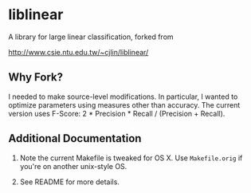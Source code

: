 liblinear
=========

A library for large linear classification, forked from

http://www.csie.ntu.edu.tw/~cjlin/liblinear/

Why Fork?
---------

I needed to make source-level modifications. In particular, I wanted to optimize parameters using measures other than accuracy. The current version uses F-Score: 2 * Precision * Recall / (Precision + Recall).


Additional Documentation
------------------------

1. Note the current Makefile is tweaked for OS X. Use `Makefile.orig` if you're on another unix-style OS.

2. See README for more details.
